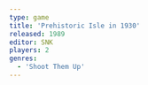 ```yaml
---
type: game
title: 'Prehistoric Isle in 1930'
released: 1989
editor: SNK
players: 2
genres:
  - 'Shoot Them Up'
---
```


